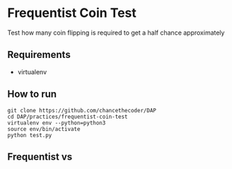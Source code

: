 # Frequentist Coin Test

Test how many coin flipping is required to get a half chance approximately

## Requirements

* virtualenv

## How to run

```
git clone https://github.com/chancethecoder/DAP
cd DAP/practices/frequentist-coin-test
virtualenv env --python=python3
source env/bin/activate
python test.py
```

## Frequentist vs 